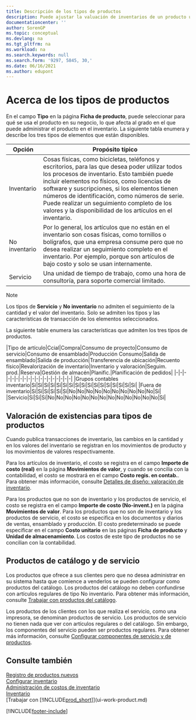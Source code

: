 ```yaml
---
title: Descripción de los tipos de productos
description: Puede ajustar la valuación de inventarios de un producto utilizando los métodos de costos FIFO o Promedio cuando los costos de producto cambian por motivos distintos de las transacciones.
documentationcenter: ''
author: SorenGP
ms.topic: conceptual
ms.devlang: na
ms.tgt_pltfrm: na
ms.workload: na
ms.search.keywords: null
ms.search.form: '9297, 5845, 30,'
ms.date: 06/16/2021
ms.author: edupont
---
```

# <a name="about-item-types"></a><a name="about-item-types"></a>Acerca de los tipos de productos
En el campo **Tipo** en la página **Ficha de producto**, puede seleccionar para qué se usa el producto en su negocio, lo que afecta al grado en el que puede administrar el producto en el inventario. La siguiente tabla enumera y describe los tres tipos de elementos que están disponibles.

|Opción|Propósito típico|
|------|-----------|
|Inventario|Cosas físicas, como bicicletas, teléfonos y escritorios, para las que desea poder utilizar todos los procesos de inventario. Esto también puede incluir elementos no físicos, como licencias de software y suscripciones, si los elementos tienen números de identificación, como números de serie. Puede realizar un seguimiento completo de los valores y la disponibilidad de los artículos en el inventario.|
|No inventario|Por lo general, los artículos que no están en el inventario son cosas físicas, como tornillos o bolígrafos, que una empresa consume pero que no desea realizar un seguimiento completo en el inventario. Por ejemplo, porque son artículos de bajo costo y solo se usan internamente.|
|Servicio|Una unidad de tiempo de trabajo, como una hora de consultoría, para soporte comercial limitado.|

> [!NOTE]
> Los tipos de **Servicio** y **No inventario** no admiten el seguimiento de la cantidad y el valor del inventario. Solo se admiten los tipos y las características de transacción de los elementos seleccionados.

La siguiente table enumera las características que admiten los tres tipos de productos.

|Tipo de artículo|Ccial|Compra|Consumo de proyecto|Consumo de servicio|Consumo de ensamblado|Producción Consumo|Salida de ensamblado|Salida de producción|Transferencia de ubicación|Recuento físico|Revalorización de inventario|Inventario y valoración|Seguim. prod.|Reserva|Gestión de almacén|Planific.|Planificación de pedidos|
|-|-|-|-|-|-|-|-|-|-|-|-|-|-|-|-|-|-|-|
|Grupos contables inventario|Sí|Sí|Sí|Sí|Sí|Sí|Sí|Sí|Sí|Sí|Sí|Sí|Sí|Sí|Sí|Sí|Sí|
|Fuera de inventario|Sí|Sí|Sí|Sí|Sí|Sí|No|No|No|No|No|No|No|No|No|No|Sí|
|Servicio|Sí|Sí|Sí|No|No|No|No|No|No|No|No|No|No|No|No|No|Sí|

## <a name="costing-methods-for-types-of-items"></a><a name="costing-methods-for-types-of-items"></a>Valoración de existencias para tipos de productos
Cuando publica transacciones de inventario, las cambios en la cantidad y en los valores del inventario se registran en los movimientos de producto y los movimientos de valores respectivamente. 

Para los artículos de inventario, el costo se registra en el campo **Importe de costo (real)** en la página **Movimientos de valor**, y cuando se concilia con la contabilidad, el costo se mostrará en el campo **Costo regis. en contab.**. Para obtener más información, consulte [Detalles de diseño: valoración de inventario](design-details-inventory-costing.md).

Para los productos que no son de inventario y los productos de servicio, el costo se registra en el campo **Importe de costo (No-invent.)** en la página **Movimientos de valor**. Para los productos que no son de inventario y los productos de servicio, el costo se especifica en los documentos y diarios de ventas, ensamblado y producción. El costo predeterminado se puede especificar en el campo **Costo unitario** en las páginas **Ficha de producto** y **Unidad de almacenamiento**. Los costos de este tipo de productos no se concilian con la contabilidad. 

## <a name="catalog-and-service-items"></a><a name="catalog-and-service-items"></a>Productos de catálogo y de servicio
Los productos que ofrece a sus clientes pero que no desea administrar en su sistema hasta que comience a venderlos se pueden configurar como productos del catálogo. Los productos del catálogo no deben confundirse con artículos regulares de tipo No inventario. Para obtener más información, consulte [Trabajar con productos del catálogo](inventory-how-work-nonstock-items.md).

Los productos de los clientes con los que realiza el servicio, como una impresora, se denominan productos de servicio. Los productos de servicio no tienen nada que ver con artículos regulares o del catálogo. Sin embargo, los componentes del servicio pueden ser productos regulares. Para obtener más información, consulte [Configurar componentes de servicio y de productos](service-how-setup-service-items.md).

## <a name="see-also"></a><a name="see-also"></a>Consulte también
[Registro de productos nuevos](inventory-how-register-new-items.md)  
[Configurar inventario](inventory-setup-inventory.md)  
[Administración de costos de inventario](finance-manage-inventory-costs.md)  
[Inventario](inventory-manage-inventory.md)  
[Trabajar con [!INCLUDE[prod_short](includes/prod_short.md)]](ui-work-product.md)


[!INCLUDE[footer-include](includes/footer-banner.md)]
